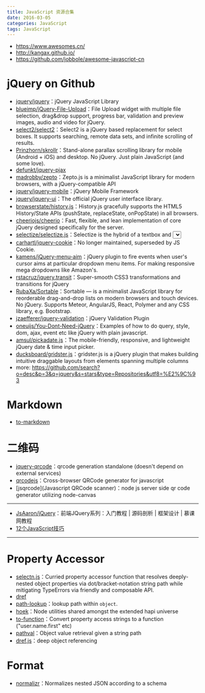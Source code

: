 ```yaml
---
title: JavaScript 资源合集
date: 2016-03-05
categories: JavaScript
tags: JavaScript
---
```


- https://www.awesomes.cn/
- http://kangax.github.io/
- https://github.com/jobbole/awesome-javascript-cn

# jQuery on Github
- [jquery/jquery](https://github.com/jquery/jquery)：jQuery JavaScript Library
- [blueimp/jQuery-File-Upload](https://github.com/blueimp/jQuery-File-Upload)：File Upload widget with multiple file selection, drag&drop support, progress bar, validation and preview images, audio and video for jQuery.
- [select2/select2](https://github.com/select2/select2)：Select2 is a jQuery based replacement for select boxes. It supports searching, remote data sets, and infinite scrolling of results.
- [Prinzhorn/skrollr](https://github.com/Prinzhorn/skrollr)：Stand-alone parallax scrolling library for mobile (Android + iOS) and desktop. No jQuery. Just plain JavaScript (and some love).
- [defunkt/jquery-pjax](https://github.com/defunkt/jquery-pjax)
- [madrobby/zepto](https://github.com/madrobby/zepto)：Zepto.js is a minimalist JavaScript library for modern browsers, with a jQuery-compatible API
- [jquery/jquery-mobile](https://github.com/jquery/jquery-mobile)：jQuery Mobile Framework
- [jquery/jquery-ui](https://github.com/jquery/jquery-ui)：The official jQuery user interface library.
- [browserstate/history.js](https://github.com/browserstate/history.js)：History.js gracefully supports the HTML5 History/State APIs (pushState, replaceState, onPopState) in all browsers.
- [cheeriojs/cheerio](https://github.com/cheeriojs/cheerio)：Fast, flexible, and lean implementation of core jQuery designed specifically for the server.
- [selectize/selectize.js](https://github.com/selectize/selectize.js)：Selectize is the hybrid of a textbox and <select> box. It's jQuery based and it has autocomplete and native-feeling keyboard navigation; useful for tagging, contact lists, etc.
- [carhartl/jquery-cookie](https://github.com/carhartl/jquery-cookie)：No longer maintained, superseded by JS Cookie.
- [kamens/jQuery-menu-aim](https://github.com/kamens/jQuery-menu-aim)：jQuery plugin to fire events when user's cursor aims at particular dropdown menu items. For making responsive mega dropdowns like Amazon's.
- [rstacruz/jquery.transit](https://github.com/rstacruz/jquery.transit)：Super-smooth CSS3 transformations and transitions for jQuery
- [RubaXa/Sortable](https://github.com/RubaXa/Sortable)：Sortable — is a minimalist JavaScript library for reorderable drag-and-drop lists on modern browsers and touch devices. No jQuery. Supports Meteor, AngularJS, React, Polymer and any CSS library, e.g. Bootstrap.
- [jzaefferer/jquery-validation](https://github.com/jzaefferer/jquery-validation)：jQuery Validation Plugin
- [oneuijs/You-Dont-Need-jQuery](https://github.com/oneuijs/You-Dont-Need-jQuery)：Examples of how to do query, style, dom, ajax, event etc like jQuery with plain javascript.
- [amsul/pickadate.js](https://github.com/amsul/pickadate.js)：The mobile-friendly, responsive, and lightweight jQuery date & time input picker.
- [ducksboard/gridster.js](https://github.com/ducksboard/gridster.js)：gridster.js is a jQuery plugin that makes building intuitive draggable layouts from elements spanning multiple columns
- more: https://github.com/search?o=desc&p=3&q=jquery&s=stars&type=Repositories&utf8=%E2%9C%93


# Markdown
- [to-markdown](https://github.com/domchristie/to-markdown)

# 二维码
- [jquery-qrcode](https://github.com/jeromeetienne/jquery-qrcode)：qrcode generation standalone (doesn't depend on external services)
- [qrcodejs](https://github.com/davidshimjs/qrcodejs)：Cross-browser QRCode generator for javascript
- [jsqrcode](Javascript QRCode scanner)：node js server side qr code generator utilizing node-canvas


---

- [JsAaron/jQuery](https://github.com/JsAaron/jQuery)：前端JQuery系列：入门教程 | 源码剖析 | 框架设计 | 慕课网教程
- [12个JavaScript技巧](http://www.w3cplus.com/javascript/12-extremely-useful-hacks-for-javascript.html)

---

# Property Accessor
- [selectn.js](https://github.com/wilmoore/selectn.js)：Curried property accessor function that resolves deeply-nested object properties via dot/bracket-notation string path while mitigating TypeErrors via friendly and composable API.
- [dref](https://github.com/crcn/dref.js)
- [path-lookup](https://github.com/yields/path-lookup)：lookup path within `object`.
- [hoek](https://github.com/hapijs/hoek)：Node utilities shared amongst the extended hapi universe
- [to-function](https://github.com/component/to-function)：Convert property access strings to a function ("user.name.first" etc)
- [pathval](https://github.com/chaijs/pathval)：Object value retrieval given a string path
- [dref.js](https://github.com/crcn-archive/dref.js)：deep object referencing

# Format
- [normalizr](https://github.com/paularmstrong/normalizr)：Normalizes nested JSON according to a schema
